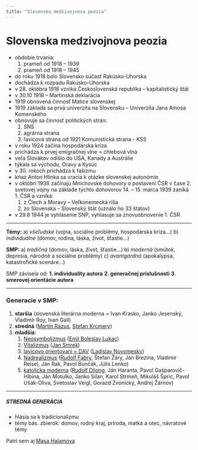 ```yaml
---
title: "Slovenska medzivojnova peozia"
---
```

# Slovenska medzivojnova peozia

- obdobie trvania:
	1. prameň od 1918 – 1939
	2. prameň od 1918 – 1945
- do roku 1918 bolo Slovensko súčasť Rakúsko-Uhorska
- dochádza k rozpadu Rakúsko-Uhorska
- v 28. októbra 1918 vzniká Československá republika – kapitalistický štát
- v 30.10 1918 – Martinská deklarácia
- 1919 obnovená činnosť Matice slovenskej
- 1919 zakladá sa prvá univerzita na Slovensku – Univerzita Jana Amosa Komenského
- obnovuje sa činnosť politických strán: 
	1. SNS
	2. agrárna strana
	3. ľavicová strana od 1921 Komunistická strana - KSS
- v roku 1924 začína hospodárska kríza
- prichádza k prvej emigračnej vlne = chlebová vlna
- veľa Slovákov odišlo do USA, Kanady a Austrálie
- týkala sa východu, Oravy a Kysúc
- v 30. rokoch prichádza k fašizmu
- kňaz Anton Hlinka sa vracia k otázke slovenskej autonómie
- v októbri 1938 začínajú Mníchovské dohovory o postavení ČSR v čase 2. svetovej vojny na základe týchto dohovorov 14. – 15. marca 1939 zaniká 1. ČSR a vzniká:
	1. z Čiech a Moravy – Veľkonemecká ríša
    2. zo Slovenska – Slovenský štát (uznalo ho 33 štátov)
- v 29.8 1944 je vyhlásenie SNP, vyhlasuje sa znovuobnovenie 1. ČSR

---

**Témy:**
	a) *všeľudské* (vojna, sociálne problémy, hospodárska kríza…)
	b) *individuálne* (domov, rodina, láska, život, šťastie…)
	
**SMP:**
	a) *tradičná* (domov, láska, život, šťastie…)
	b) *moderná* (smútok, depresia, národné a sociálne problémy)
	c) *avantgardná* (apokalypsa, katastrofické scenáre…)

SMP závisela od:
	**1. individuality autora**
	**2. generačnej príslušnosti**
	**3. smerovej orientácie autora**

---

### Generacie v SMP:
1. **staršia** (slovenská literárna moderna = Ivan Krasko, Janko Jesenský, Vladimír Roy, Ivan Gall)
2. **stredná** ([Martin Razus](SJL/Martin%20Razus.md), [Stefan Krcmery](SJL/Stefan%20Krcmery.md)) 
3. **mladšia**:
	1. [Neosymbolizmus](SJL/Neosymbolizmus.md) ([Emil Boleslav Lukac](SJL/Emil%20Boleslav%20Lukac.md))
	2. [Vitalizmus](SJL/Vitalizmus.md) ([Jan Smrek](SJL/Jan%20Smrek.md))
	3. [lavicovo orientovani = DAV](SJL/lavicovo%20orientovani%20=%20DAV.md) ([Ladislav Novomesky](SJL/Ladislav%20Novomesky.md))
	4. [Nadrealizmus](SJL/Nadrealizmus.md) ([Rudolf Fabry](SJL/Rudolf%20Fabry.md), Štefan Žáry, Ján Brezina, Vladimír Reisel, Ján Rak, Pavol Bunčák, Júlis Lenko)
	5. [katolicka moderna](SJL/katolicka%20moderna.md) ([Rudolf Dilong](SJL/Rudolf%20Dilong.md), Ján Haranta, Pavol Gašparovič-Hlbina, Ján   Motulko, Janko Silan, Karol Strmeň, Mikuláš Špric, Pavol Ušák-Oliva, Svetoslav Veigl, Gorazd Zvonický, Andrej Žárnov)

---

##### STREDNÁ GENERÁCIA
- hlásia sa k tradicionalizmu
- témy bás. zbierok: domov, rodný kraj, príroda, matka a otec, návratové témy

Patri sem aj [Masa Halamova](SJL/Masa%20Halamova.md)

